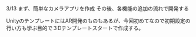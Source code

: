 3/13
まず、簡単なカメラアプリを作成
その後、各機能の追加の流れで開発する

UnityのテンプレートにはAR開発のものもあるが、今回初めてなので初期設定の行い方も学ぶ目的で３Dテンプレートスタートで作成する。

